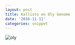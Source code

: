 ```yaml
---
layout: post
title: Kallisto on Oly Genome
date: '2016-11-11'
categories: snippet
---
```


![oly](http://eagle.fish.washington.edu/cnidarian/skitch/_Busy__02_5-Mapping-Oly-Reads_1DD62952.png)

